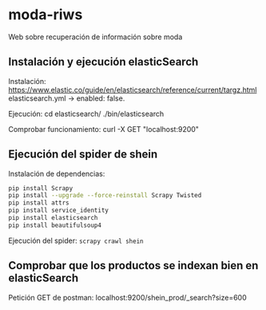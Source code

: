 # moda-riws
Web sobre recuperación de información sobre moda

## Instalación y ejecución elasticSearch

Instalación: https://www.elastic.co/guide/en/elasticsearch/reference/current/targz.html
elasticsearch.yml → enabled: false.

Ejecución:
cd elasticsearch/
./bin/elasticsearch

Comprobar funcionamiento:
curl -X GET "localhost:9200"

## Ejecución del spider de shein

Instalación de dependencias:
```bash
pip install Scrapy
pip install --upgrade --force-reinstall Scrapy Twisted
pip install attrs
pip install service_identity
pip install elasticsearch
pip install beautifulsoup4
```

Ejecución del spider: `scrapy crawl shein`

## Comprobar que los productos se indexan bien en elasticSearch
Petición GET de postman: localhost:9200/shein_prod/_search?size=600
